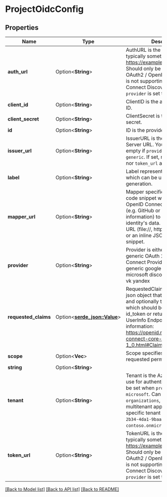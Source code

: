 # ProjectOidcConfig

## Properties

Name | Type | Description | Notes
------------ | ------------- | ------------- | -------------
**auth_url** | Option<**String**> | AuthURL is the authorize url, typically something like: https://example.org/oauth2/auth Should only be used when the OAuth2 / OpenID Connect server is not supporting OpenID Connect Discovery and when `provider` is set to `generic`. | [optional]
**client_id** | Option<**String**> | ClientID is the application's Client ID. | [optional]
**client_secret** | Option<**String**> | ClientSecret is the application's secret. | [optional]
**id** | Option<**String**> | ID is the provider's ID | [optional]
**issuer_url** | Option<**String**> | IssuerURL is the OpenID Connect Server URL. You can leave this empty if `provider` is not set to `generic`. If set, neither `auth_url` nor `token_url` are required. | [optional]
**label** | Option<**String**> | Label represents an optional label which can be used in the UI generation. | [optional]
**mapper_url** | Option<**String**> | Mapper specifies the JSONNet code snippet which uses the OpenID Connect Provider's data (e.g. GitHub or Google profile information) to hydrate the identity's data.  It can be either a URL (file://, http(s)://, base64://) or an inline JSONNet code snippet. | [optional]
**provider** | Option<**String**> | Provider is either \"generic\" for a generic OAuth 2.0 / OpenID Connect Provider or one of: generic google github gitlab microsoft discord slack facebook vk yandex | [optional]
**requested_claims** | Option<[**serde_json::Value**](.md)> | RequestedClaims string encoded json object that specifies claims and optionally their properties which should be included in the id_token or returned from the UserInfo Endpoint.  More information: https://openid.net/specs/openid-connect-core-1_0.html#ClaimsParameter | [optional]
**scope** | Option<**Vec<String>**> | Scope specifies optional requested permissions. | [optional]
**string** | Option<**String**> |  | [optional]
**tenant** | Option<**String**> | Tenant is the Azure AD Tenant to use for authentication, and must be set when `provider` is set to `microsoft`. Can be either `common`, `organizations`, `consumers` for a multitenant application or a specific tenant like `8eaef023-2b34-4da1-9baa-8bc8c9d6a490` or `contoso.onmicrosoft.com`. | [optional]
**token_url** | Option<**String**> | TokenURL is the token url, typically something like: https://example.org/oauth2/token Should only be used when the OAuth2 / OpenID Connect server is not supporting OpenID Connect Discovery and when `provider` is set to `generic`. | [optional]

[[Back to Model list]](../README.md#documentation-for-models) [[Back to API list]](../README.md#documentation-for-api-endpoints) [[Back to README]](../README.md)


